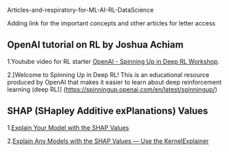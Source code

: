  Articles-and-respiratory-for-ML-AI-RL-DataScience
 
 Adding link for the important concepts and other articles for letter access

## OpenAI tutorial on RL by Joshua Achiam 

 1.Youtube video for RL starter [OpenAI - Spinning Up in Deep RL Workshop](https://www.youtube.com/watch?v=fdY7dt3ijgY).
 
 2.[Welcome to Spinning Up in Deep RL! This is an educational resource produced by OpenAI that makes it easier to learn about deep reinforcement learning (deep RL)] (https://spinningup.openai.com/en/latest/spinningup/)


## SHAP (SHapley Additive exPlanations) Values

1.[Explain Your Model with the SHAP Values](https://towardsdatascience.com/explain-your-model-with-the-shap-values-bc36aac4de3d)

2.[Explain Any Models with the SHAP Values — Use the KernelExplainer](https://towardsdatascience.com/explain-any-models-with-the-shap-values-use-the-kernelexplainer-79de9464897a)
